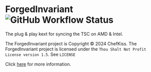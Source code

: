 # ForgedInvariant ![GitHub Workflow Status](https://img.shields.io/github/actions/workflow/status/ChefKissInc/ForgedInvariant/main.yml?branch=master&logo=github&style=for-the-badge)

The plug & play kext for syncing the TSC on AMD & Intel.

The ForgedInvariant project is Copyright © 2024 ChefKiss. The ForgedInvariant project is licensed under the `Thou Shalt Not Profit License version 1.5`. See `LICENSE`

Click [here](https://chefkissinc.github.io/en/applehax/forgedinvariant/) for more information.
